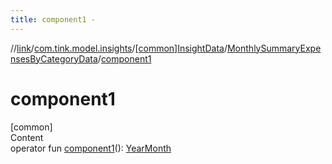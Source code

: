 ```yaml
---
title: component1 -
---
```

//[link](../../../index.md)/[com.tink.model.insights](../../index.md)/[[common]InsightData](../index.md)/[MonthlySummaryExpensesByCategoryData](index.md)/[component1](component1.md)



# component1  
[common]  
Content  
operator fun [component1](component1.md)(): [YearMonth](../../../com.tink.model.time/[common]-year-month/index.md)  



